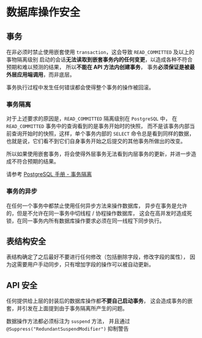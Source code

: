 # 数据库操作安全

## 事务

在非必须时禁止使用嵌套使用 `transaction`，这会导致 `READ_COMMITTED` 及以上的事物隔离级别
启动的会话**无法读取到嵌套事务内的任何变更**，以造成各种不符合预期和难以预测的结果，
所以**不能在 API 方法内创建事务**， 事务**必须保证是被最外层应用端调用**，而非底层。

事务执行过程中发生任何错误都会使得整个事务的操作被回滚。

### 事务隔离

对于上述要求的原因是，`READ_COMMITTED` 隔离级别在 `PostgreSQL` 中，
在 `READ_COMMITTED` 事务中的查询看到的是事务开始时的快照，
而不是该事务内部当前查询开始时的快照，这样，单个事务内部的 `SELECT` 命令总是看到同样的数据，
也就是说，它们看不到它们自身事务开始之后提交的其他事务所做出的改变。

所以如果使用嵌套事务，将会使得外层事务无法看到内层事务的更新，并进一步造成不符合预期的结果。

请参考 [PostgreSQL 手册 - 事务隔离](http://www.postgres.cn/docs/9.3/transaction-iso.html)

### 事务的异步

在任何一个事务中都禁止使用任何异步方法来操作数据库，
异步在事务是允许的，但是不允许在同一事务中切线程 / 协程操作数据库，
这会在高并发时造成死锁，在同一事务内所有数据库操作要求必须在同一线程下同步执行。

## 表结构安全

表结构确定了之后最好不要进行任何修改（包括删除字段，修改字段的属性），
因为这需要用户手动同步，只有增加字段的操作可以被自动更新。

## API 安全

任何提供给上层的封装后的数据库操作都**不要自己启动事务**，
这会造成事务的嵌套，并引发在上面提到由于事务隔离所产生的问题。

数据操作方法都必须标注为 `suspend` 方法，
并且通过 `@Suppress("RedundantSuspendModifier")` 抑制警告
